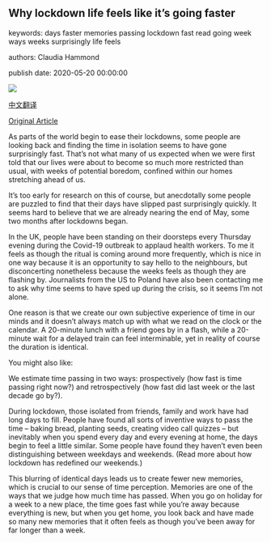 ## Why lockdown life feels like it’s going faster

keywords: days faster memories passing lockdown fast read going week ways weeks surprisingly life feels

authors: Claudia Hammond

publish date: 2020-05-20 00:00:00

![](https://ichef.bbci.co.uk/wwfeatures/live/624_351/images/live/p0/8d/pm/p08dpmcg.jpg)

[中文翻译](Why%20lockdown%20life%20feels%20like%20it%E2%80%99s%20going%20faster_zh.md)

[Original Article](https://www.bbc.com/future/article/20200520-why-lockdown-life-feels-like-its-going-faster)

As parts of the world begin to ease their lockdowns, some people are looking back and finding the time in isolation seems to have gone surprisingly fast. That’s not what many of us expected when we were first told that our lives were about to become so much more restricted than usual, with weeks of potential boredom, confined within our homes stretching ahead of us.

It’s too early for research on this of course, but anecdotally some people are puzzled to find that their days have slipped past surprisingly quickly. It seems hard to believe that we are already nearing the end of May, some two months after lockdowns began.

In the UK, people have been standing on their doorsteps every Thursday evening during the Covid-19 outbreak to applaud health workers. To me it feels as though the ritual is coming around more frequently, which is nice in one way because it is an opportunity to say hello to the neighbours, but disconcerting nonetheless because the weeks feels as though they are flashing by. Journalists from the US to Poland have also been contacting me to ask why time seems to have sped up during the crisis, so it seems I’m not alone.

One reason is that we create our own subjective experience of time in our minds and it doesn’t always match up with what we read on the clock or the calendar. A 20-minute lunch with a friend goes by in a flash, while a 20-minute wait for a delayed train can feel interminable, yet in reality of course the duration is identical.

You might also like:

We estimate time passing in two ways: prospectively (how fast is time passing right now?) and retrospectively (how fast did last week or the last decade go by?).

During lockdown, those isolated from friends, family and work have had long days to fill. People have found all sorts of inventive ways to pass the time – baking bread, planting seeds, creating video call quizzes – but inevitably when you spend every day and every evening at home, the days begin to feel a little similar. Some people have found they haven’t even been distinguishing between weekdays and weekends. (Read more about how lockdown has redefined our weekends.)

This blurring of identical days leads us to create fewer new memories, which is crucial to our sense of time perception. Memories are one of the ways that we judge how much time has passed. When you go on holiday for a week to a new place, the time goes fast while you’re away because everything is new, but when you get home, you look back and have made so many new memories that it often feels as though you’ve been away for far longer than a week.